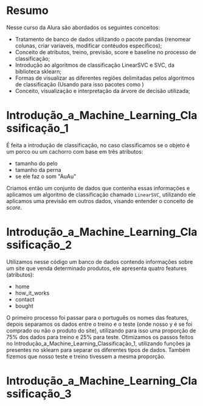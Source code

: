 # Resumo
Nesse curso da Alura são abordados os seguintes conceitos:

- Tratamento de banco de dados utilizando o pacote pandas (renomear colunas, criar variaveis, modificar contéudos específicos);
- Conceito de atributos, treino, previsão, score e baseline no processo de classificação;
- Introdução ao algoritmos de classificação LinearSVC e SVC, da biblioteca sklearn;
- Formas de visualizar as diferentes regiões delimitadas pelos algoritmos de classificação (Usando para isso pacotes como )
- Conceito, visualização e interpretação da árvore de decisão utilizada;

# Introdução_a_Machine_Learning_Classificação_1

É feita a introdução de classificação, no caso classificamos se o objeto é um porco ou um cachorro com base em três atributos:

* tamanho do pelo
* tamanho da perna
* se ele faz o som "AuAu"

Criamos então um conjunto de dados que contenha essas informações e aplicamos um algoritmo de classificação chamado ```LinearSVC```, utilizando ele aplicamos uma previsão em outros dados, visando entender o conceito de *score*.

# Introdução_a_Machine_Learning_Classificação_2

Utilizamos nesse código um banco de dados contendo informações sobre um site que venda determinado produtos, ele apresenta quatro features (atributos):

* home
* how_it_works
* contact
* bought

O primeiro processo foi passar para o português os nomes das features, depois separamos os dados entre o treino e o teste (onde nosso y é se foi comprado ou não o produto do site), utilizando para isso uma proporção de 75% dos dados para treino e 25% para teste.
Otimizamos os passos feitos no Introdução_a_Machine_Learning_Classificação_1, utilizando funções ja presentes no sklearn para separar os diferentes tipos de dados.
Também fizemos que nosso teste e treino tivessem a mesma proporção.

# Introdução_a_Machine_Learning_Classificação_3

